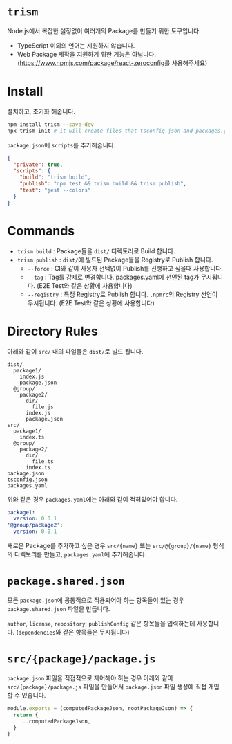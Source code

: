 # `trism`

Node.js에서 복잡한 설정없이 여러개의 Package를 만들기 위한 도구입니다.

- TypeScript 이외의 언어는 지원하지 않습니다.
- Web Package 제작을 지원하기 위한 기능은 아닙니다. (<https://www.npmjs.com/package/react-zeroconfig>를 사용해주세요) 

# Install

설치하고, 초기화 해줍니다.

```bash
npm install trism --save-dev
npx trism init # it will create files that tsconfig.json and packages.yaml
```

`package.json`에 `scripts`를 추가해줍니다.

```json
{
  "private": true,
  "scripts": {
    "build": "trism build",
    "publish": "npm test && trism build && trism publish",
    "test": "jest --colors"
  }
}
```

# Commands

- `trism build` : Package들을 `dist/` 디렉토리로 Build 합니다.
- `trism publish` : `dist/`에 빌드된 Package들을 Registry로 Publish 합니다.
    - `--force` : CI와 같이 사용자 선택없이 Publish를 진행하고 싶을때 사용합니다.
    - `--tag` : Tag를 강제로 변경합니다. packages.yaml에 선언된 tag가 무시됩니다. (E2E Test와 같은 상황에 사용합니다)
    - `--registry` : 특정 Registry로 Publish 합니다. `.npmrc`의 Registry 선언이 무시됩니다. (E2E Test와 같은 상황에 사용합니다)

# Directory Rules

아래와 같이 `src/` 내의 파일들은 `dist/`로 빌드 됩니다.

```
dist/
  package1/
    index.js
    package.json
  @group/
    package2/
      dir/
        file.js
      index.js
      package.json
src/
  package1/
    index.ts
  @group/
    package2/
      dir/
        file.ts
      index.ts
package.json
tsconfig.json
packages.yaml
```

위와 같은 경우 `packages.yaml`에는 아래와 같이 적혀있어야 합니다.

```yaml
package1:
  version: 0.0.1
'@group/package2':
  version: 0.0.1
```

새로운 Package를 추가하고 싶은 경우 `src/{name}` 또는 `src/@{group}/{name}` 형식의 디렉토리를 만들고, `packages.yaml`에 추가해줍니다.

# `package.shared.json`

모든 `package.json`에 공통적으로 적용되어야 하는 항목들이 있는 경우 `package.shared.json` 파일을 만듭니다.

`author`, `license`, `repository`, `publishConfig` 같은 항목들을 입력하는데 사용합니다. (`dependencies`와 같은 항목들은 무시됩니다) 

# `src/{package}/package.js`

`package.json` 파일을 직접적으로 제어해야 하는 경우 아래와 같이 `src/{package}/package.js` 파일을 만들어서 `package.json` 파일 생성에 직접 개입할 수 있습니다.

```js
module.exports = (computedPackageJson, rootPackageJson) => {
  return {
    ...computedPackageJson,
  }
}
```


